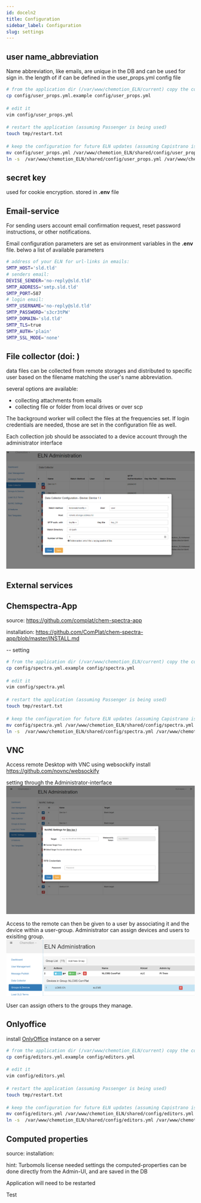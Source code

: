 ```yaml
---
id: doceln2
title: Configuration
sidebar_label: Configuration
slug: settings
---
```


## user name_abbreviation
Name abbreviation, like emails, are unique in the DB and can be used for sign in.
the length of if can be defined in the user_props.yml config file

```sh
# from the application dir (/var/www/chemotion_ELN/current) copy the config file 
cp config/user_props.yml.example config/user_props.yml

# edit it
vim config/user_props.yml

# restart the application (assuming Passenger is being used)
touch tmp/restart.txt

# keep the configuration for future ELN updates (assuming Capistrano is used)
mv config/user_props.yml /var/www/chemotion_ELN/shared/config/user_props.yml
ln -s  /var/www/chemotion_ELN/shared/config/user_props.yml /var/www/chemotion_ELN/current/config/user_props.yml
```


## secret key 
used for cookie encryption.
stored in **.env** file

## Email-service
For sending users account email confirmation request, reset password instructions, or other notifications.
 
Email configuration parameters are set as environment variables in the **.env** file. 
belwo a list of available parameters

```sh
# address of your ELN for url-links in emails:
SMTP_HOST='sld.tld' 
# senders email:
DEVISE_SENDER='no-reply@sld.tld' 
SMTP_ADDRESS='smtp.sld.tld'
SMTP_PORT=587
# login email:
SMTP_USERNAME='no-reply@sld.tld' 
SMTP_PASSWORD='s3cr3tPW'
SMTP_DOMAIN='sld.tld'
SMTP_TLS=true
SMTP_AUTH='plain'
SMTP_SSL_MODE='none'

```


## File collector (doi: )

data files can be collected from remote storages and distributed to specific user based on the filename matching the user's name abbreviation.

several options are available:
- collecting attachments from emails
- collecting file or folder from local drives or over scp

The background worker will collect the files at the frequencies set.
If login credentials are needed, those are set in the configuration file as well.

Each collection job should be associated to a device account through the administrator interface

![adminui-datacollector](../../static/img/adminui-datacollector.png)


## External services 

## Chemspectra-App

source: https://github.com/complat/chem-spectra-app

installation: https://github.com/ComPlat/chem-spectra-app/blob/master/INSTALL.md

-- setting

```sh
# from the application dir (/var/www/chemotion_ELN/current) copy the config file 
cp config/spectra.yml.example config/spectra.yml

# edit it
vim config/spectra.yml

# restart the application (assuming Passenger is being used)
touch tmp/restart.txt

# keep the configuration for future ELN updates (assuming Capistrano is used)
mv config/spectra.yml /var/www/chemotion_ELN/shared/config/spectra.yml
ln -s  /var/www/chemotion_ELN/shared/config/spectra.yml /var/www/chemotion_ELN/current/config/spectra.yml
```

## VNC
Access  remote Desktop with VNC using websockify
install https://github.com/novnc/websockify

setting through the Administrator-interface
![adminui-vnc](../../static/img/adminui-vnc.png)

Access to the remote can then be given to a user by associating it and the device within a user-group.
Administrator can assign devices and users to exisiting group.
![adminui-group](../../static/img/adminui-group.png)

User can assign others to the groups they manage.


## Onlyoffice

install  [OnlyOffice](https://helpcenter.onlyoffice.com/installation/docs-community-install-ubuntu.aspx?_ga=2.2091185.1060566386.1612303438-123622021.1612303437) instance on a server

```sh
# from the application dir (/var/www/chemotion_ELN/current) copy the config file 
cp config/editors.yml.example config/editors.yml

# edit it
vim config/editors.yml

# restart the application (assuming Passenger is being used)
touch tmp/restart.txt

# keep the configuration for future ELN updates (assuming Capistrano is used)
mv config/editors.yml /var/www/chemotion_ELN/shared/config/editors.yml
ln -s  /var/www/chemotion_ELN/shared/config/editors.yml /var/www/chemotion_ELN/current/config/editors.yml
```

## Computed properties 

source:
installation:  

hint: Turbomols license needed
settings the computed-properties can be done directly from the Admin-UI, and are saved in the DB

Application will need to be restarted

Test



